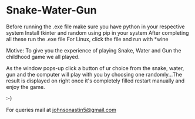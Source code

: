 # Snake-Water-Gun
Before running the .exe file make sure you have python in your respective system Install tkinter and random using pip in your system After completing all these run the .exe file For Linux, click the file and run with *wine

Motive: To give you the experience of playing Snake, Water and Gun the childhood game we all played.

As the window pops-up click a button of ur choice from the snake, water, gun and the computer will play with you by choosing one randomly...The result is displayed on right once it's completely filled restart manually and enjoy the game. 

:-)

For queries mail at johnsonastin5@gmail.com
